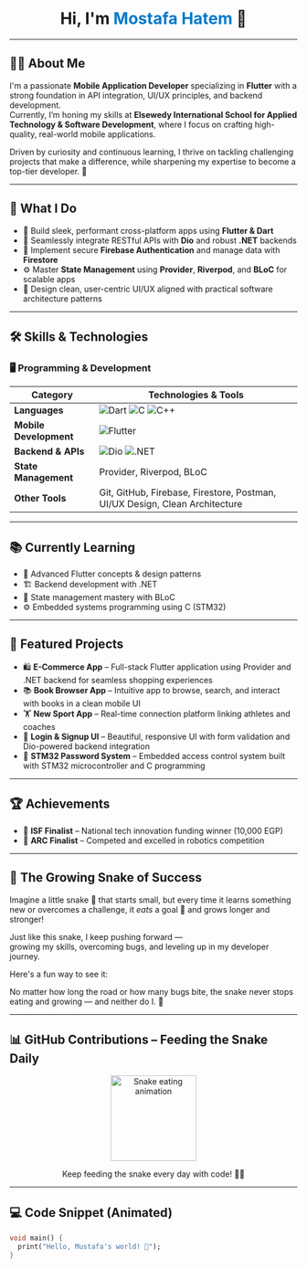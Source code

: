 <h1 align="center">Hi, I'm <span style="color:#007ACC;">Mostafa Hatem</span> 👋</h1>

---

## 👨‍💻 About Me

I'm a passionate **Mobile Application Developer** specializing in **Flutter** with a strong foundation in API integration, UI/UX principles, and backend development.  
Currently, I’m honing my skills at **Elsewedy International School for Applied Technology & Software Development**, where I focus on crafting high-quality, real-world mobile applications.

Driven by curiosity and continuous learning, I thrive on tackling challenging projects that make a difference, while sharpening my expertise to become a top-tier developer. 🚀

---

## 💼 What I Do

- 📱 Build sleek, performant cross-platform apps using **Flutter & Dart**  
- 🔗 Seamlessly integrate RESTful APIs with **Dio** and robust **.NET** backends  
- 🔐 Implement secure **Firebase Authentication** and manage data with **Firestore**  
- ⚙️ Master **State Management** using **Provider**, **Riverpod**, and **BLoC** for scalable apps  
- 🎨 Design clean, user-centric UI/UX aligned with practical software architecture patterns  

---

## 🛠️ Skills & Technologies

### 🖥️ Programming & Development

| **Category**          | **Technologies & Tools** |
|-----------------------|--------------------------|
| **Languages**          | ![Dart](https://img.shields.io/badge/Dart-0175C2?style=flat&logo=dart&logoColor=white) ![C](https://img.shields.io/badge/C-00599C?style=flat&logo=c&logoColor=white) ![C++](https://img.shields.io/badge/C++-00599C?style=flat&logo=cplusplus&logoColor=white) |
| **Mobile Development** | ![Flutter](https://img.shields.io/badge/Flutter-02569B?style=flat&logo=flutter&logoColor=white) |
| **Backend & APIs**     | ![Dio](https://img.shields.io/badge/Dio-02569B?style=flat&logo=axios&logoColor=white) ![.NET](https://img.shields.io/badge/.NET-512BD4?style=flat&logo=dotnet&logoColor=white) |
| **State Management**   | Provider, Riverpod, BLoC |
| **Other Tools**        | Git, GitHub, Firebase, Firestore, Postman, UI/UX Design, Clean Architecture |

---

## 📚 Currently Learning

- 🌟 Advanced Flutter concepts & design patterns  
- 🏗️ Backend development with .NET  
- 🧠 State management mastery with BLoC  
- ⚙️ Embedded systems programming using C (STM32)  

---

## 🚀 Featured Projects

- 🛍 **E-Commerce App** – Full-stack Flutter application using Provider and .NET backend for seamless shopping experiences  
- 📚 **Book Browser App** – Intuitive app to browse, search, and interact with books in a clean mobile UI  
- 🏋️ **New Sport App** – Real-time connection platform linking athletes and coaches  
- 🔐 **Login & Signup UI** – Beautiful, responsive UI with form validation and Dio-powered backend integration  
- 🔢 **STM32 Password System** – Embedded access control system built with STM32 microcontroller and C programming  

---

## 🏆 Achievements

- 🥇 **ISF Finalist** – National tech innovation funding winner (10,000 EGP)  
- 🤖 **ARC Finalist** – Competed and excelled in robotics competition  

---

## 🐍 The Growing Snake of Success

Imagine a little snake 🐍 that starts small, but every time it learns something new or overcomes a challenge, it *eats* a goal 🍎 and grows longer and stronger!  

Just like this snake, I keep pushing forward —  
growing my skills, overcoming bugs, and leveling up in my developer journey.  

Here's a fun way to see it:  


No matter how long the road or how many bugs bite, the snake never stops eating and growing — and neither do I. 💪

---

## 📊 GitHub Contributions – Feeding the Snake Daily


<p align="center">
  <img src="https://cdn.dribbble.com/users/630593/screenshots/3355967/snake.gif" alt="Snake eating animation" width="150"/>
</p>

<p align="center">
  Keep feeding the snake every day with code! 🐍🍎
</p>

---
## 💻 Code Snippet (Animated)

```dart
void main() {
  print("Hello, Mustafa's world! 🚀");
}
